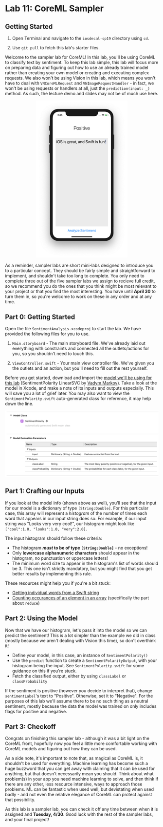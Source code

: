 # Lab 11: CoreML Sampler

## Getting Started

1. Open Terminal and navigate to the `iosdecal-sp19` directory using `cd`.

2. Use `git pull` to fetch this lab's starter files.

Welcome to the sampler lab for CoreML! In this lab, you'll be using CoreML to classify text by sentiment. To keep this lab simple, this lab will focus more on preparing data and figuring out how to use an already trained model rather than creating your own model or creating and executing complex requests. We also won't be using Vision in this lab, which means you won't have to deal with `VNCoreMLRequest` and `VNImageRequestHandler` - in fact, we won't be using requests or handlers at all, just the `prediction(input: _)` method. As such, the lecture demo and slides may not be of much use here.

<center>
<img src="assets/final-product.png" width="300">
</center>

As a reminder, sampler labs are short mini-labs designed to introduce you to a particular concept. They should be fairly simple and straightforward to implement, and shouldn't take too long to complete. You only need to complete three out of the five sampler labs we assign to recieve full credit, so we recommend you do the ones that you think might be most relevant to your project or that you find the most interesting. You have until **April 30** to turn them in, so you're welcome to work on these in any order and at any time.

## Part 0: Getting Started

Open the file `SentimentAnalysis.xcodeproj` to start the lab. We have provided the following files for you to use. 

1. `Main.storyboard` - The main storyboard file. We've already laid out everything with constraints and connected all the outlets/actions for you, so you shouldn't need to touch this.

2. `ViewController.swift` - Your main view controller file. We've given you the outlets and an action, but you'll need to fill out the rest yourself.

Before you get started, download and import the [model we'll be using for this lab](https://github.com/cocoa-ai/SentimentCoreMLDemo/raw/master/SentimentPolarity/Resources/SentimentPolarity.mlmodel) (SentimentPolarity LinearSVC by [Vadym Markov](https://github.com/vadymmarkov)). Take a look at the model in Xcode, and make a note of its inputs and outputs especially. This will save you a lot of grief later. You may also want to view the `SentimentPolarity.swift` auto-generated class for reference, it may help down the line.

<center>
<img src="assets/model-info.png" width="600">
</center>

## Part 1: Crafting our Inputs

If you look at the model info (shown above as well), you'll see that the input for our model is a dictionary of type `[String:Double]`. For this particular case, this array will represent a *histogram* of the number of times each word that appears in our input string does so. For example, if our input string was "Looks very very cool!", our histogram might look like `["cool":1.0, "looks":1.0, "very":2.0]`.

The input histogram should follow these criteria:

 - The histogram ***must* to be of type `[String:Double]`** - no exceptions!
 - Only **lowercase alphanumeric characters** should appear in the histogram, no punctuation or uppercase letters!
 - The minimum word size to appear in the histogram's list of words should be 3. This one isn't strictly mandatory, but you might find that you get better results by implementing this rule.

These resources might help you if you're a bit stuck:

 - [Getting individual words from a Swift string](https://stackoverflow.com/a/30679914)
 - [Counting occurances of an element in an array](https://stackoverflow.com/a/30545629) (specifically the part about `reduce`)

## Part 2: Using the Model

Now that we have our histogram, let's pass it into the model so we can predict the sentiment! This is a lot simpler than the example we did in class (mostly because we aren't dealing with Vision this time), so don't overthink it!

 - Define your model, in this case, an instance of `SentimentPolarity()`
 - Use the `predict` function to create a `SentimentPolarityOutput`, with your histogram being the input. See `SentimentPolarity.swift` for some guidance on this if you're stuck.
 - Fetch the classified output, either by using `classLabel` or `classProbability`

If the sentiment is positive (however you decide to interpret that), change `sentimentLabel`'s text to "Positive". Otherwise, set it to "Negative". For the purposes of this lab we'll assume there to be no such thing as a neutral sentiment, mostly because the data the model was trained on only includes flags for positive and negative.

## Part 3: Checkoff
Congrats on finishing this sampler lab - although it was a bit light on the CoreML front, hopefully now you feel a little more comfortable working with CoreML models and figuring out how they can be used.

As a side note, it's important to note that, as magical as CoreML is, it shouldn't be used for everything. Machine learning has become such a huge buzzword that you can get away with claiming that it can be used for anything, but that doesn't necessarily mean you should. Think about what problem(s) in your app you need machine learning to solve, and then think if there are any other, less resource intensive, ways to approach those problems. ML can be fantastic when used well, but devistating when used badly - and not even the relative elegance of CoreML can protect against that possibility.

As this lab is a sampler lab, you can check it off any time between when it is assigned and **Tuesday, 4/30**. Good luck with the rest of the sampler labs, and your final project!


<br><br>